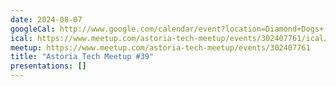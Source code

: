 ```yaml
---
date: 2024-08-07
googleCal: http://www.google.com/calendar/event?location=Diamond+Dogs+-+34-04+31st+Ave+-+Astoria%2C+NY%2C+US&action=TEMPLATE&sprop=name%3AAstoria+Tech+Meetup&sprop=website%3Ahttps%3A%2F%2Fwww.meetup.com%2Fastoria-tech-meetup%2Fevents%2F302407761&details=For+full+details%2C+including+the+address%2C+and+to+RSVP+see%3A+https%3A%2F%2Fwww.meetup.com%2Fastoria-tech-meetup%2Fevents%2F302407761%0A%0A&text=Astoria+Tech+Meetup+%2339&dates=20240807T230000Z%2F20240808T020000Z
ical: https://www.meetup.com/astoria-tech-meetup/events/302407761/ical/Astoria+Tech+Meetup+%252339.ics
meetup: https://www.meetup.com/astoria-tech-meetup/events/302407761
title: "Astoria Tech Meetup #39"
presentations: []
---
```

